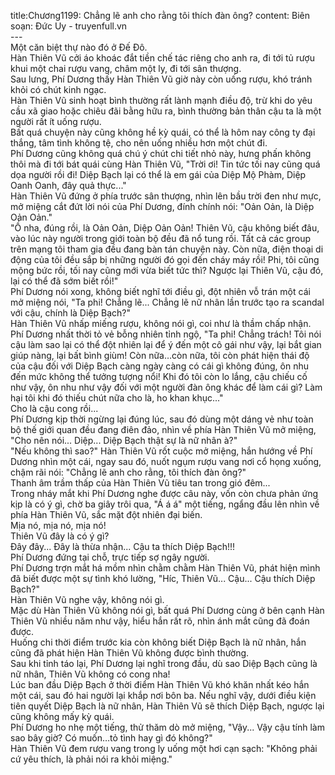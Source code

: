 title:Chương1199: Chẳng lẽ anh cho rằng tôi thích đàn ông?
content:
Biên soạn: Đức Uy - truyenfull.vn<br>---<br>Một căn biệt thự nào đó ở Đế Đô.<br>Hàn Thiên Vũ cởi áo khoác đắt tiền chế tác riêng cho anh ra, đi tới tủ rượu khui một chai rượu vang, châm một ly, đi tới sân thượng.<br>Sau lưng, Phí Dương thấy Hàn Thiên Vũ giờ này còn uống rượu, khó tránh khỏi có chút kinh ngạc.<br>Hàn Thiên Vũ sinh hoạt bình thường rất lành mạnh điều độ, trừ khi do yêu cầu xã giao hoặc chiêu đãi bằng hữu ra, bình thường bản thân cậu ta là một người rất ít uống rượu.<br>Bất quá chuyện này cũng không hề kỳ quái, có thể là hôm nay công ty đại thắng, tâm tình không tệ, cho nên uống nhiều hơn một chút đi.<br>Phí Dương cũng không quá chú ý chút chi tiết nhỏ này, hưng phấn không thôi mà đi tới bát quái cùng Hàn Thiên Vũ, "Trời ơi! Tin tức tối nay cũng quá dọa người rồi đi! Diệp Bạch lại có thể là em gái của Diệp Mộ Phàm, Diệp Oanh Oanh, đây quả thực..."<br>Hàn Thiên Vũ đứng ở phía trước sân thượng, nhìn lên bầu trời đen như mực, mở miệng cắt đứt lời nói của Phí Dương, đính chính nói: "Oản Oản, là Diệp Oản Oản."<br>"Ồ nha, đúng rồi, là Oản Oản, Diệp Oản Oản! Thiên Vũ, cậu không biết đâu, vào lúc này người trong giới toàn bộ đều đã nổ tung rồi. Tất cả các group trên mạng tôi tham gia đều đang bàn tán chuyện này. Còn nữa, điện thoại di động của tôi đều sắp bị những người đó gọi đến cháy máy rồi! Phi, tôi cũng mộng bức rồi, tối nay cũng mới vừa biết tức thì? Ngược lại Thiên Vũ, cậu đó, lại có thể đã sớm biết rồi!"<br>Phí Dương nói xong, không biết nghĩ tới điều gì, đột nhiên vỗ trán một cái mở miệng nói, "Ta phi! Chẳng lẽ... Chẳng lẽ nữ nhân lần trước tạo ra scandal với cậu, chính là Diệp Bạch?"<br>Hàn Thiên Vũ nhấp miếng rượu, không nói gì, coi như là thầm chấp nhận.<br>Phí Dương nhất thời tỏ vẻ bỗng nhiên tỉnh ngộ, "Ta phi! Chẳng trách! Tôi nói cậu làm sao lại có thể đột nhiên lại để ý đến một cô gái như vậy, lại bắt gian giúp nàng, lại bất bình giùm! Còn nữa…còn nữa, tôi còn phát hiện thái độ của cậu đối với Diệp Bạch càng ngày càng có cái gì không đúng, ôn nhu đến mức không thể tưởng tượng nổi! Khi đó tôi còn lo lắng, cậu chiếu cố như vậy, ôn nhu như vậy đối với một người đàn ông khác để làm cái gì? Làm hại tôi khi đó thiếu chút nữa cho là, ho khan khục..."<br>Cho là cậu cong rồi...<br>Phí Dương kịp thời ngừng lại đúng lúc, sau đó dùng một dáng vẻ như toàn bộ thế giới quan đều đang điên đảo, nhìn về phía Hàn Thiên Vũ mở miệng, "Cho nên nói... Diệp... Diệp Bạch thật sự là nữ nhân à?"<br>"Nếu không thì sao?" Hàn Thiên Vũ rốt cuộc mở miệng, hắn hướng về Phí Dương nhìn một cái, ngay sau đó, nuốt ngụm rượu vang nơi cổ họng xuống, chậm rãi nói: "Chẳng lẽ anh cho rằng, tôi thích đàn ông?"<br>Thanh âm trầm thấp của Hàn Thiên Vũ tiêu tan trong gió đêm...<br>Trong nháy mắt khi Phí Dương nghe được câu này, vốn còn chưa phản ứng kịp là có ý gì, chờ ba giây trôi qua, "Á á á" một tiếng, ngẩng đầu lên nhìn về phía Hàn Thiên Vũ, sắc mặt đột nhiên đại biến.<br>Mịa nó, mịa nó, mịa nó!<br>Thiên Vũ đây là có ý gì?<br>Đây đây... Đây là thừa nhận... Cậu ta thích Diệp Bạch!!!<br>Phí Dương đứng tại chỗ, trực tiếp sợ ngây người.<br>Phí Dương trợn mắt há mồm nhìn chằm chằm Hàn Thiên Vũ, phát hiện mình đã biết được một sự tình khó lường, "Híc, Thiên Vũ... Cậu... Cậu thích Diệp Bạch?"<br>Hàn Thiên Vũ nghe vậy, không nói gì.<br>Mặc dù Hàn Thiên Vũ không nói gì, bất quá Phí Dương cùng ở bên cạnh Hàn Thiên Vũ nhiều năm như vậy, hiểu hắn rất rõ, nhìn ánh mắt cũng đã đoán được.<br>Huống chi thời điểm trước kia còn không biết Diệp Bạch là nữ nhân, hắn cũng đã phát hiện Hàn Thiên Vũ không được bình thường.<br>Sau khi tỉnh táo lại, Phí Dương lại nghĩ trong đầu, dù sao Diệp Bạch cũng là nữ nhân, Thiên Vũ không có cong nha!<br>Lúc ban đầu Diệp Bạch ở thời điểm Hàn Thiên Vũ khó khăn nhất kéo hắn một cái, sau đó hai người lại khắp nơi bôn ba. Nếu nghĩ vậy, dưới điều kiện tiên quyết Diệp Bạch là nữ nhân, Hàn Thiên Vũ sẽ thích Diệp Bạch, ngược lại cũng không mấy kỳ quái.<br>Phí Dương ho nhẹ một tiếng, thử thăm dò mở miệng, "Vậy... Vậy cậu tính làm sao bây giờ? Có muốn…tỏ tình hay gì đó không?"<br>Hàn Thiên Vũ đem rượu vang trong ly uống một hơi cạn sạch: "Không phải cứ yêu thích, là phải nói ra khỏi miệng."